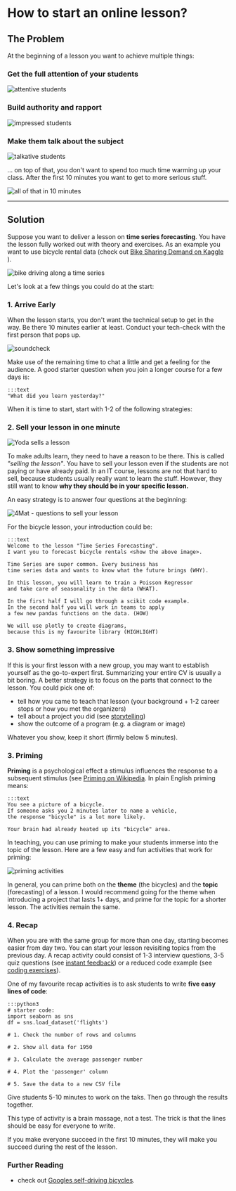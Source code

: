 
# How to start an online lesson?

## The Problem

At the beginning of a lesson you want to achieve multiple things:

### Get the full attention of your students

![attentive students](images/warmup_activate.png)

### Build authority and rapport

![impressed students](images/warmup_rapport.png)

### Make them talk about the subject

![talkative students](images/warmup_talk.png)

... on top of that, you don't want to spend too much time warming up your class.
After the first 10 minutes you want to get to more serious stuff.

![all of that in 10 minutes](images/all_in_ten_minutes.png)

----

## Solution

Suppose you want to deliver a lesson on **time series forecasting**.
You have the lesson fully worked out with theory and exercises.
As an example you want to use bicycle rental data (check out [Bike Sharing Demand on Kaggle](https://www.kaggle.com/c/bike-sharing-demand) ).

![bike driving along a time series](images/bike_time_series.png)

Let's look at a few things you could do at the start:

### 1. Arrive Early

When the lesson starts, you don't want the technical setup to get in the way.
Be there 10 minutes earlier at least.
Conduct your tech-check with the first person that pops up.

![soundcheck](images/soundcheck.png)

Make use of the remaining time to chat a little and get a feeling for the audience.
A good starter question when you join a longer course for a few days is:

    :::text
    "What did you learn yesterday?"

When it is time to start, start with 1-2 of the following strategies:

### 2. Sell your lesson in one minute

![Yoda sells a lesson](images/yoda_sells_lesson.png)

To make adults learn, they need to have a reason to be there.
This is called *"selling the lesson"*.
You have to sell your lesson even if the students are not paying or have already paid.
In an IT course, lessons are not that hard to sell, because students usually really want to learn the stuff.
However, they still want to know **why they should be in your specific lesson.** 

An easy strategy is to answer four questions at the beginning:

![4Mat - questions to sell your lesson](images/4mat.png)

For the bicycle lesson, your introduction could be:

    :::text
    Welcome to the lesson "Time Series Forecasting".
    I want you to forecast bicycle rentals <show the above image>.

    Time Series are super common. Every business has 
    time series data and wants to know what the future brings (WHY).

    In this lesson, you will learn to train a Poisson Regressor
    and take care of seasonality in the data (WHAT).

    In the first half I will go through a scikit code example. 
    In the second half you will work in teams to apply
    a few new pandas functions on the data. (HOW)

    We will use plotly to create diagrams,
    because this is my favourite library (HIGHLIGHT)

### 3. Show something impressive

If this is your first lesson with a new group, you may want to establish yourself as the go-to-expert first.
Summarizing your entire CV is usually a bit boring.
A better strategy is to focus on the parts that connect to the lesson.
You could pick one of:

* tell how you came to teach that lesson (your background + 1-2 career stops or how you met the organizers)
* tell about a project you did (see [storytelling](storytelling.md))
* show the outcome of a program (e.g. a diagram or image)

Whatever you show, keep it short (firmly below 5 minutes).

### 3. Priming

**Priming** is a psychological effect a stimulus influences the response to a subsequent stimulus (see [Priming on Wikipedia](https://en.wikipedia.org/wiki/Priming_(psychology)).
In plain English priming means:

    :::text
    You see a picture of a bicycle.
    If someone asks you 2 minutes later to name a vehicle,
    the response "bicycle" is a lot more likely.

    Your brain had already heated up its "bicycle" area.

In teaching, you can use priming to make your students immerse into the topic of the lesson.
Here are a few easy and fun activities that work for priming:

![priming activities](images/priming.png)

In general, you can prime both on the **theme** (the bicycles) and the **topic** (forecasting) of a lesson.
I would recommend going for the theme when introducing a project that lasts 1+ days, and prime for the topic for a shorter lesson.
The activities remain the same.

### 4. Recap

When you are with the same group for more than one day, starting becomes easier from day two.
You can start your lesson revisiting topics from the previous day.
A recap activity could consist of 1-3 interview questions, 3-5 quiz questions (see [instant feedback](instant_feedback.md)) or a reduced code example (see [coding exercises](engaging_coding_exercises.md)).

One of my favourite recap activities is to ask students to write **five easy lines of code**:

    :::python3
    # starter code:
    import seaborn as sns
    df = sns.load_dataset('flights')

    # 1. Check the number of rows and columns

    # 2. Show all data for 1950

    # 3. Calculate the average passenger number

    # 4. Plot the 'passenger' column

    # 5. Save the data to a new CSV file

Give students 5-10 minutes to work on the taks.
Then go through the results together.

This type of activity is a brain massage, not a test.
The trick is that the lines should be easy for everyone to write.

If you make everyone succeed in the first 10 minutes, they will make you succeed during the rest of the lesson.

### Further Reading

* check out [Googles self-driving bicycles](https://www.youtube.com/watch?v=LSZPNwZex9s).
